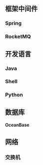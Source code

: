 ## 框架中间件

### Spring

### RocketMQ



## 开发语言

### Java

### Shell

### Python



## 数据库

#### OceanBase



## 网络

### 交换机